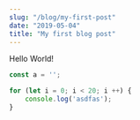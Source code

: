 ```yaml
---
slug: "/blog/my-first-post"
date: "2019-05-04"
title: "My first blog post"
---
```


Hello World!

```js:title=poop.js
const a = '';

for (let i = 0; i < 20; i ++) {
    console.log('asdfas');
}
```